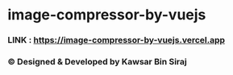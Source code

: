 # image-compressor-by-vuejs
### LINK : https://image-compressor-by-vuejs.vercel.app
### © Designed & Developed by Kawsar Bin Siraj
